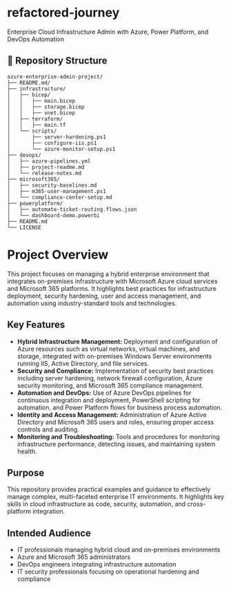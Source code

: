 # refactored-journey
Enterprise Cloud Infrastructure Admin with Azure, Power Platform, and DevOps Automation

## 📁 Repository Structure

```
azure-enterprise-admin-project/
├── README.md/
├── infrastructure/
│   ├── bicep/
│   │   ├── main.bicep
│   │   ├── storage.bicep
│   │   ├── vnet.bicep
│   ├── terraform/
│   │   ├── main.tf
│   └── scripts/
│       ├── server-hardening.ps1
│       ├── configure-iis.ps1
│       └── azure-monitor-setup.ps1
├── devops/
│   ├── azure-pipelines.yml
│   ├── project-readme.md
│   └── release-notes.md
├── microsoft365/
│   ├── security-baselines.md
│   ├── m365-user-management.ps1
│   └── compliance-center-setup.md
├── powerplatform/
│   ├── automate-ticket-routing.flows.json
│   └── dashboard-demo.powerbi
├── README.md
└── LICENSE
```
# Project Overview

This project focuses on managing a hybrid enterprise environment that integrates on-premises infrastructure with Microsoft Azure cloud services and Microsoft 365 platforms. It highlights best practices for infrastructure deployment, security hardening, user and access management, and automation using industry-standard tools and technologies.

## Key Features

- **Hybrid Infrastructure Management:** Deployment and configuration of Azure resources such as virtual networks, virtual machines, and storage, integrated with on-premises Windows Server environments running IIS, Active Directory, and file services.
- **Security and Compliance:** Implementation of security best practices including server hardening, network firewall configuration, Azure security monitoring, and Microsoft 365 compliance management.
- **Automation and DevOps:** Use of Azure DevOps pipelines for continuous integration and deployment, PowerShell scripting for automation, and Power Platform flows for business process automation.
- **Identity and Access Management:** Administration of Azure Active Directory and Microsoft 365 users and roles, ensuring proper access controls and auditing.
- **Monitoring and Troubleshooting:** Tools and procedures for monitoring infrastructure performance, detecting issues, and maintaining system health.

## Purpose

This repository provides practical examples and guidance to effectively manage complex, multi-faceted enterprise IT environments. It highlights key skills in cloud infrastructure as code, security, automation, and cross-platform integration.

## Intended Audience

- IT professionals managing hybrid cloud and on-premises environments  
- Azure and Microsoft 365 administrators  
- DevOps engineers integrating infrastructure automation  
- IT security professionals focusing on operational hardening and compliance  
